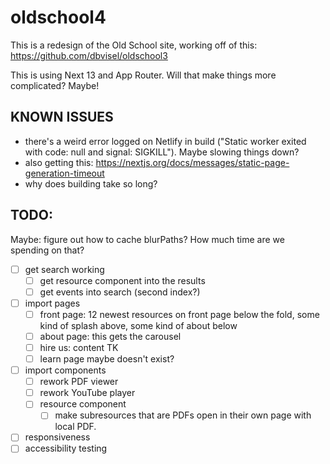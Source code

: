 # oldschool4

This is a redesign of the Old School site, working off of this: https://github.com/dbvisel/oldschool3

This is using Next 13 and App Router. Will that make things more complicated? Maybe!

## KNOWN ISSUES

 - there's a weird error logged on Netlify in build ("Static worker exited with code: null and signal: SIGKILL"). Maybe slowing things down?
 - also getting this: https://nextjs.org/docs/messages/static-page-generation-timeout
 - why does building take so long?

## TODO:

Maybe: figure out how to cache blurPaths? How much time are we spending on that?

 - [ ] get search working
   - [ ] get resource component into the results
   - [ ] get events into search (second index?)
 - [ ] import pages
   - [ ] front page: 12 newest resources on front page below the fold, some kind of splash above, some kind of about below
   - [ ] about page: this gets the carousel
   - [ ] hire us: content TK
   - [ ] learn page maybe doesn't exist?
 - [ ] import components
   - [ ] rework PDF viewer
   - [ ] rework YouTube player
   - [ ] resource component
     - [ ] make subresources that are PDFs open in their own page with local PDF.
 - [ ] responsiveness
 - [ ] accessibility testing
